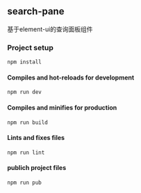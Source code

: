 ## search-pane

基于element-ui的查询面板组件


### Project setup
```
npm install
```

#### Compiles and hot-reloads for development
```
npm run dev
```

#### Compiles and minifies for production
```
npm run build
```

#### Lints and fixes files
```
npm run lint
```

#### publich project files
```
npm run pub
```
